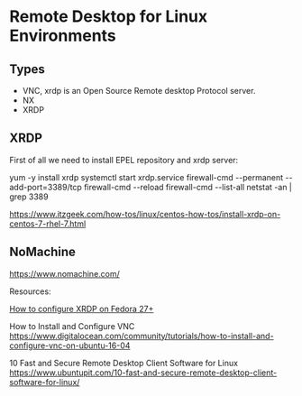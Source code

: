 # Remote Desktop for Linux Environments

## Types

- VNC, xrdp is an Open Source Remote desktop Protocol server. 
- NX
- XRDP

## XRDP

First of all we need to install EPEL repository and xrdp server:

yum -y install xrdp
systemctl start xrdp.service
firewall-cmd --permanent --add-port=3389/tcp
firewall-cmd --reload
firewall-cmd --list-all
netstat -an | grep 3389

https://www.itzgeek.com/how-tos/linux/centos-how-tos/install-xrdp-on-centos-7-rhel-7.html

## NoMachine

https://www.nomachine.com/


Resources: 

[How to configure XRDP on Fedora 27+](https://ask.fedoraproject.org/en/question/115753/how-to-configure-xrdp-on-fedora-27/)

How to Install and Configure VNC 
https://www.digitalocean.com/community/tutorials/how-to-install-and-configure-vnc-on-ubuntu-16-04


10 Fast and Secure Remote Desktop Client Software for Linux
https://www.ubuntupit.com/10-fast-and-secure-remote-desktop-client-software-for-linux/